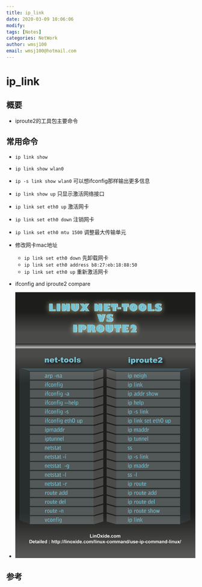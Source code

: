 ```yaml
---
title: ip_link
date: 2020-03-09 10:06:06
modify: 
tags: [Notes]
categories: NetWork
author: wmsj100
email: wmsj100@hotmail.com
---
```


# ip_link

## 概要

- iproute2的工具包主要命令

## 常用命令

- `ip link show`
- `ip link show wlan0`
- `ip -s link show wlan0` 可以想ifconfig那样输出更多信息
- `ip link show up` 只显示激活网络接口
- `ip link set eth0 up` 激活网卡
- `ip link set eth0 down` 注销网卡
- `ip link set eth0 mtu 1500` 调整最大传输单元
- 修改网卡mac地址
	- `ip link set eth0 down` 先卸载网卡
	- `ip link set eth0 address b8:27:eb:18:88:50`
	- `ip link set eth0 up` 重新激活网卡

- ifconfig and iproute2 compare
- ![](../Storage/Image/ifconfig_vs_iproute2.png)

## 参考

